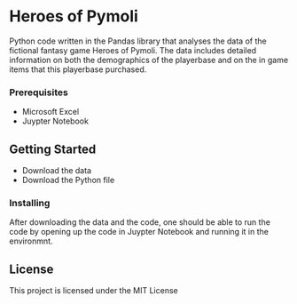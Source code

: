 # Heroes of Pymoli

Python code written in the Pandas library that analyses the data of the fictional fantasy game Heroes of Pymoli. The data includes detailed information on both
the demographics of the playerbase and on the in game items that this playerbase purchased. 

### Prerequisites

* Microsoft Excel
* Juypter Notebook

## Getting Started

* Download the data
* Download the Python file

### Installing

After downloading the data and the code, one should be able to run the code by opening up the code in Juypter Notebook and running it in the environmnt.

## License

This project is licensed under the MIT License
